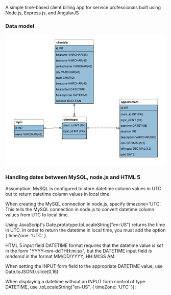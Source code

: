A simple time-based client billing app for service professionals built using Node.js, Express.js, and AngularJS

### Data model

![Data Model](https://raw.githubusercontent.com/ciardullo-apps/clientbiz_node/master/db/datamodel.png "Data Model")

### Handling dates between MySQL, node.js and HTML 5

Assumption: MySQL is configured to store datetime column values in UTC but to return datetime column values in local time.

When creating the MySQL connection in node.js, specify timezone='UTC'. This tells the MySQL connection in node.js to convert datetime column values from UTC to local time.

Using JavaScript's Date.prototype.toLocaleString("en-US") returns the time in UTC. In order to return the datetime in local time, you must add the option { timeZone: 'UTC' }.

HTML 5 input field DATETIME format requires that the datetime value _is set_ in the form "YYYY-mm-ddTHH:mi:ss", but the DATETIME input field _is rendered in_ the format MM/DD/YYYY, HH:MI:SS AM.

When setting the INPUT form field to the appropriate DATETIME value, use Date.toJSON().slice(0,16)

When displaying a datetime without an INPUT form control of type DATETIME, use .toLocaleString("en-US", { timeZone: 'UTC' });

